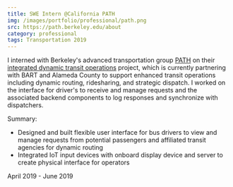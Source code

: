 ```yaml
---
title: SWE Intern @California PATH
img: /images/portfolio/professional/path.png
src: https://path.berkeley.edu/about
category: professional
tags: Transportation 2019
---
```


I interned with Berkeley's advanced transportation group [PATH](https://path.berkeley.edu/about) on their
[integrated dynamic transit operations](https://path.berkeley.edu/research/connected-and-automated-vehicles/integrated-dynamic-transit-operation-idto-system-using)
project, which is currently partnering with BART and Alameda County to support enhanced
transit operations including dynamic routing, ridesharing, and strategic dispatch. I worked
on the interface for driver's to receive and manage requests and the associated backend
components to log responses and synchronize with dispatchers.

Summary:
* Designed and built flexible user interface for bus drivers to view and manage requests from potential passengers and affiliated transit agencies for dynamic routing
* Integrated IoT input devices with onboard display device and server to create physical interface for operators

April 2019 - June 2019